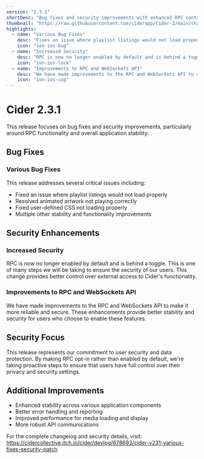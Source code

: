 ```yaml
---
version: "2.3.1"
shortDesc: "Bug fixes and security improvements with enhanced RPC controls"
thumbnail: "https://raw.githubusercontent.com/ciderapp/Cider-2/main/changelogs/images/2.3.1.png"
highlights:
  - name: "Various Bug Fixes"
    desc: "Fixes an issue where playlist listings would not load properly, animated artwork not playing, user defined CSS not loading properly and more."
    icon: "ion-ios-bug"
  - name: "Increased Security"
    desc: "RPC is now no longer enabled by default and is behind a toggle. This is one of many steps we will be taking to ensure the security of our users."
    icon: "ion-ios-lock"
  - name: "Improvements to RPC and WebSockets API"
    desc: "We have made improvements to the RPC and WebSockets API to make it more reliable and secure."
    icon: "ion-ios-cog"
---
```


# Cider 2.3.1

This release focuses on bug fixes and security improvements, particularly around RPC functionality and overall application stability.

## Bug Fixes

### Various Bug Fixes
This release addresses several critical issues including:
- Fixed an issue where playlist listings would not load properly
- Resolved animated artwork not playing correctly
- Fixed user-defined CSS not loading properly
- Multiple other stability and functionality improvements

## Security Enhancements

### Increased Security
RPC is now no longer enabled by default and is behind a toggle. This is one of many steps we will be taking to ensure the security of our users. This change provides better control over external access to Cider's functionality.

### Improvements to RPC and WebSockets API
We have made improvements to the RPC and WebSockets API to make it more reliable and secure. These enhancements provide better stability and security for users who choose to enable these features.

## Security Focus

This release represents our commitment to user security and data protection. By making RPC opt-in rather than enabled by default, we're taking proactive steps to ensure that users have full control over their privacy and security settings.

## Additional Improvements

- Enhanced stability across various application components
- Better error handling and reporting
- Improved performance for media loading and display
- More robust API communications

For the complete changelog and security details, visit: https://cidercollective.itch.io/cider/devlog/678693/cider-v231-various-fixes-security-patch 